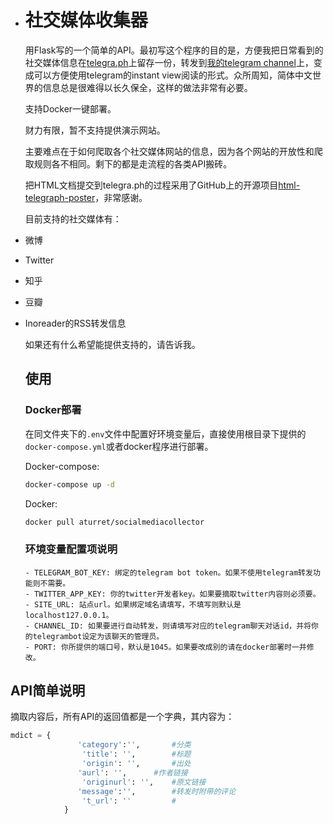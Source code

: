 - # 社交媒体收集器

  用Flask写的一个简单的API。最初写这个程序的目的是，方便我把日常看到的社交媒体信息在[telegra.ph](https://telegra.ph)上留存一份，转发到[我的telegram channel](https://t.me/aturretbillboard)上，变成可以方便使用telegram的instant view阅读的形式。众所周知，简体中文世界的信息总是很难得以长久保全，这样的做法非常有必要。

  支持Docker一键部署。

  财力有限，暂不支持提供演示网站。

  主要难点在于如何爬取各个社交媒体网站的信息，因为各个网站的开放性和爬取规则各不相同。剩下的都是走流程的各类API搬砖。

  把HTML文档提交到telegra.ph的过程采用了GitHub上的开源项目[html-telegraph-poster](https://github.com/mercuree/html-telegraph-poster)，非常感谢。

  目前支持的社交媒体有：

- 微博
- Twitter
- 知乎
- 豆瓣
- Inoreader的RSS转发信息

  如果还有什么希望能提供支持的，请告诉我。

  ## 使用

  ### Docker部署

  在同文件夹下的`.env`文件中配置好环境变量后，直接使用根目录下提供的`docker-compose.yml`或者docker程序进行部署。

  Docker-compose:

  ```bash
  docker-compose up -d
  ```
  
  Docker:
  
  ```bash
  docker pull aturret/socialmediacollector
  ```
  
  ### 环境变量配置项说明
  
  ```
  - TELEGRAM_BOT_KEY: 绑定的telegram bot token。如果不使用telegram转发功能则不需要。
  - TWITTER_APP_KEY: 你的twitter开发者key。如果要摘取twitter内容则必须要。
  - SITE_URL: 站点url。如果绑定域名请填写，不填写则默认是localhost127.0.0.1。
  - CHANNEL_ID: 如果要进行自动转发，则请填写对应的telegram聊天对话id，并将你的telegrambot设定为该聊天的管理员。
  - PORT: 你所提供的端口号，默认是1045。如果要改成别的请在docker部署时一并修改。
  ```

## API简单说明

摘取内容后，所有API的返回值都是一个字典，其内容为：

```python
mdict = {
    		   'category':'',		#分类
                'title': '',		#标题
                'origin': '',		#出处
    		   'aurl': '',		#作者链接
                'originurl': '',	#原文链接
    		   'message':'',        #转发时附带的评论
                't_url': ''			#
            }
```

